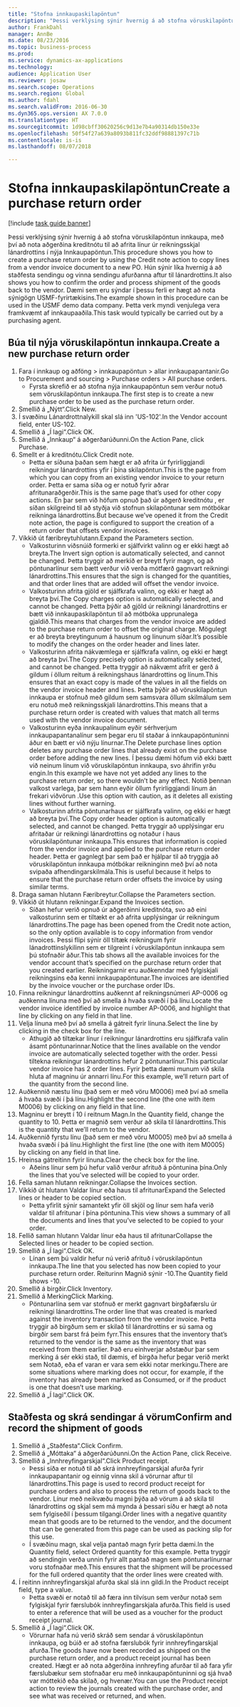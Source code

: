```yaml
--- 
title: "Stofna innkaupaskilapöntun"
description: "Þessi verklýsing sýnir hvernig á að stofna vöruskilapöntun innkaupa, með því að nota aðgerðina kreditnótu til að afrita línur úr reikningsskjal lánardrottins í nýja Innkaupapöntun."
author: FrankDahl
manager: AnnBe
ms.date: 08/23/2016
ms.topic: business-process
ms.prod: 
ms.service: dynamics-ax-applications
ms.technology: 
audience: Application User
ms.reviewer: josaw
ms.search.scope: Operations
ms.search.region: Global
ms.author: fdahl
ms.search.validFrom: 2016-06-30
ms.dyn365.ops.version: AX 7.0.0
ms.translationtype: HT
ms.sourcegitcommit: 1d98cbff30620256c9d13e7b4a90314db150e33e
ms.openlocfilehash: 50f54f27a639a8093b811fc32ddf98881397c71b
ms.contentlocale: is-is
ms.lasthandoff: 08/07/2018

---
```

# <a name="create-a-purchase-return-order"></a><span data-ttu-id="7a2aa-103">Stofna innkaupaskilapöntun</span><span class="sxs-lookup"><span data-stu-id="7a2aa-103">Create a purchase return order</span></span>

[!include [task guide banner](../../includes/task-guide-banner.md)]

<span data-ttu-id="7a2aa-104">Þessi verklýsing sýnir hvernig á að stofna vöruskilapöntun innkaupa, með því að nota aðgerðina kreditnótu til að afrita línur úr reikningsskjal lánardrottins í nýja Innkaupapöntun.</span><span class="sxs-lookup"><span data-stu-id="7a2aa-104">This procedure shows you how to create a purchase return order by using the Credit note action to copy lines from a vendor invoice document to a new PO.</span></span> <span data-ttu-id="7a2aa-105">Hún sýnir líka hvernig á að staðfesta sendingu og vinna sendingu afurðanna aftur til lánardrottins.</span><span class="sxs-lookup"><span data-stu-id="7a2aa-105">It also shows you how to confirm the order and process shipment of the goods back to the vendor.</span></span> <span data-ttu-id="7a2aa-106">Dæmi sem eru sýndar í þessu ferli er hægt að nota sýnigögn USMF-fyrirtækisins.</span><span class="sxs-lookup"><span data-stu-id="7a2aa-106">The example shown in this procedure can be used in the USMF demo data company.</span></span> <span data-ttu-id="7a2aa-107">Þetta verk myndi venjulega vera framkvæmt af innkaupaaðila.</span><span class="sxs-lookup"><span data-stu-id="7a2aa-107">This task would typically be carried out by a purchasing agent.</span></span>


## <a name="create-a-new-purchase-return-order"></a><span data-ttu-id="7a2aa-108">Búa til nýja vöruskilapöntun innkaupa.</span><span class="sxs-lookup"><span data-stu-id="7a2aa-108">Create a new purchase return order</span></span>
1. <span data-ttu-id="7a2aa-109">Fara í innkaup og aðföng > innkaupapöntun  > allar innkaupapantanir.</span><span class="sxs-lookup"><span data-stu-id="7a2aa-109">Go to Procurement and sourcing > Purchase orders > All purchase orders.</span></span>
    * <span data-ttu-id="7a2aa-110">Fyrsta skrefið er að stofna nýja innkaupapöntun sem verður notuð sem vöruskilapöntun innkaupa.</span><span class="sxs-lookup"><span data-stu-id="7a2aa-110">The first step is to create a new purchase order to be used as the purchase return order.</span></span>  
2. <span data-ttu-id="7a2aa-111">Smellið á „Nýtt“.</span><span class="sxs-lookup"><span data-stu-id="7a2aa-111">Click New.</span></span>
3. <span data-ttu-id="7a2aa-112">Í svæðinu Lánardrottnalykill skal slá inn 'US-102'.</span><span class="sxs-lookup"><span data-stu-id="7a2aa-112">In the Vendor account field, enter US-102.</span></span>
4. <span data-ttu-id="7a2aa-113">Smellið á „Í lagi“.</span><span class="sxs-lookup"><span data-stu-id="7a2aa-113">Click OK.</span></span>
5. <span data-ttu-id="7a2aa-114">Smellið á „Innkaup“ á aðgerðarúðunni.</span><span class="sxs-lookup"><span data-stu-id="7a2aa-114">On the Action Pane, click Purchase.</span></span>
6. <span data-ttu-id="7a2aa-115">Smellt er á kreditnótu.</span><span class="sxs-lookup"><span data-stu-id="7a2aa-115">Click Credit note.</span></span>
    * <span data-ttu-id="7a2aa-116">Þetta er síðuna þaðan sem hægt er að afrita úr fyrirliggjandi reikningur lánardrottins yfir í þína skilapöntun.</span><span class="sxs-lookup"><span data-stu-id="7a2aa-116">This is the page from which you can copy from an existing vendor invoice to your return order.</span></span> <span data-ttu-id="7a2aa-117">Þetta er sama síða og er notuð fyrir aðrar afritunaraðgerðir.</span><span class="sxs-lookup"><span data-stu-id="7a2aa-117">This is the same page that’s used for other copy actions.</span></span> <span data-ttu-id="7a2aa-118">En þar sem við höfum opnuð það úr aðgerð kreditnótu , er síðan skilgreind til að styðja við stofnun skilapöntunar sem mótbókar reikninga lánardrottins.</span><span class="sxs-lookup"><span data-stu-id="7a2aa-118">But because we’ve opened it from the Credit note action, the page is configured to support the creation of a return order that offsets vendor invoices.</span></span>  
7. <span data-ttu-id="7a2aa-119">Víkkið út færibreytuhlutann.</span><span class="sxs-lookup"><span data-stu-id="7a2aa-119">Expand the Parameters section.</span></span>
    * <span data-ttu-id="7a2aa-120">Valkosturinn viðsnúið formerki er sjálfvirkt valinn og er ekki hægt að breyta.</span><span class="sxs-lookup"><span data-stu-id="7a2aa-120">The Invert sign option is automatically selected, and cannot be changed.</span></span> <span data-ttu-id="7a2aa-121">Þetta tryggir að merkið er breytt fyrir magn, og að pöntunarlínur sem bætt verður við verða mótfærð gagnvart reikningi lánardrottins.</span><span class="sxs-lookup"><span data-stu-id="7a2aa-121">This ensures that the sign is changed for the quantities, and that order lines that are added will offset the vendor invoice.</span></span>  
    * <span data-ttu-id="7a2aa-122">Valkosturinn afrita gjöld er sjálfkrafa valinn, og ekki er hægt að breyta því.</span><span class="sxs-lookup"><span data-stu-id="7a2aa-122">The Copy charges option is automatically selected, and cannot be changed.</span></span> <span data-ttu-id="7a2aa-123">Þetta þýðir að gjöld úr reikningi lánardrottins er bætt við innkaupaskilapöntun til að mótbóka upprunalega gjaldið.</span><span class="sxs-lookup"><span data-stu-id="7a2aa-123">This means that charges from the vendor invoice are added to the purchase return order to offset the original charge.</span></span> <span data-ttu-id="7a2aa-124">Mögulegt er að breyta breytingunum á hausnum og línunum síðar.</span><span class="sxs-lookup"><span data-stu-id="7a2aa-124">It’s possible to modify the changes on the order header and lines later.</span></span>  
    * <span data-ttu-id="7a2aa-125">Valkosturinn afrita nákvæmlega er sjálfkrafa valinn, og ekki er hægt að breyta því.</span><span class="sxs-lookup"><span data-stu-id="7a2aa-125">The Copy precisely option is automatically selected, and cannot be changed.</span></span> <span data-ttu-id="7a2aa-126">Þetta tryggir að nákvæmt afrit er gerð á gildum í öllum reitum á reikningshaus lánardrottins og línum.</span><span class="sxs-lookup"><span data-stu-id="7a2aa-126">This ensures that an exact copy is made of the values in all the fields on the vendor invoice header and lines.</span></span> <span data-ttu-id="7a2aa-127">Þetta þýðir að vöruskilapöntun innkaupa er stofnuð með gildum sem samsvara öllum skilmálum sem eru notuð með reikningsskjali lánardrottins.</span><span class="sxs-lookup"><span data-stu-id="7a2aa-127">This means that a purchase return order is created with values that match all terms used with the vendor invoice document.</span></span>  
    * <span data-ttu-id="7a2aa-128">Valkosturinn eyða innkaupalínum eyðir sérhverjum innkaupapantanalínur sem þegar eru til staðar á innkaupapöntuninni áður en bætt er við nýju línurnar.</span><span class="sxs-lookup"><span data-stu-id="7a2aa-128">The Delete purchase lines option deletes any purchase order lines that already exist on the purchase order before adding the new lines.</span></span> <span data-ttu-id="7a2aa-129">Í þessu dæmi höfum við ekki bætt við neinum línum við vöruskilapöntun innkaupa, svo áhrifin yrðu engin.</span><span class="sxs-lookup"><span data-stu-id="7a2aa-129">In this example we have not yet added any lines to the purchase return order, so there wouldn’t be any effect.</span></span> <span data-ttu-id="7a2aa-130">Notið þennan valkost varlega, þar sem hann eyðir öllum fyrirliggjandi línum án frekari viðvörun .</span><span class="sxs-lookup"><span data-stu-id="7a2aa-130">Use this option with caution, as it deletes all existing lines without further warning.</span></span>  
    * <span data-ttu-id="7a2aa-131">Valkosturinn afrita pöntunarhaus er sjálfkrafa valinn, og ekki er hægt að breyta því.</span><span class="sxs-lookup"><span data-stu-id="7a2aa-131">The Copy order header option is automatically selected, and cannot be changed.</span></span> <span data-ttu-id="7a2aa-132">Þetta tryggir að upplýsingar eru afritaðar úr reikningi lánardrottins og notaður í haus vöruskilapöntunar innkaupa.</span><span class="sxs-lookup"><span data-stu-id="7a2aa-132">This ensures that information is copied from the vendor invoice and applied to the purchase return order header.</span></span> <span data-ttu-id="7a2aa-133">Þetta er gagnlegt þar sem það er hjálpar til að tryggja að vöruskilapöntun innkaupa mótbókar reikninginn með því að nota svipaða afhendingarskilmála.</span><span class="sxs-lookup"><span data-stu-id="7a2aa-133">This is useful because it helps to ensure that the purchase return order offsets the invoice by using similar terms.</span></span>  
8. <span data-ttu-id="7a2aa-134">Draga saman hlutann Færibreytur.</span><span class="sxs-lookup"><span data-stu-id="7a2aa-134">Collapse the Parameters section.</span></span>
9. <span data-ttu-id="7a2aa-135">Víkkið út hlutann reikningar.</span><span class="sxs-lookup"><span data-stu-id="7a2aa-135">Expand the Invoices section.</span></span>
    * <span data-ttu-id="7a2aa-136">Síðan hefur verið opnuð úr aðgerðinni kreditnóta, svo að eini valkosturinn sem er tiltækt er að afrita upplýsingar úr reikningum lánardrottins.</span><span class="sxs-lookup"><span data-stu-id="7a2aa-136">The page has been opened from the Credit note action, so the only option available is to copy information from vendor invoices.</span></span> <span data-ttu-id="7a2aa-137">Þessi flipi sýnir öll tiltæk reikningum fyrir lánadrottinslykilinn sem er tilgreint í vöruskilapöntun innkaupa sem þú stofnaðir áður.</span><span class="sxs-lookup"><span data-stu-id="7a2aa-137">This tab shows all the available invoices for the vendor account that’s specified on the purchase return order that you created earlier.</span></span>   <span data-ttu-id="7a2aa-138">Reikningarnir eru auðkenndar með fylgiskjali reikningsins eða kenni innkaupapöntunar.</span><span class="sxs-lookup"><span data-stu-id="7a2aa-138">The invoices are identified by the invoice voucher or the purchase order IDs.</span></span>  
10. <span data-ttu-id="7a2aa-139">Finna reikningur lánardrottins auðkennt af reikningsnúmeri AP-0006 og auðkenna línuna með því að smella á hvaða svæði í þá línu.</span><span class="sxs-lookup"><span data-stu-id="7a2aa-139">Locate the vendor invoice identified by invoice number AP-0006, and highlight that line by clicking on any field in that line.</span></span>
11. <span data-ttu-id="7a2aa-140">Velja línuna með því að smella á gátreit fyrir línuna.</span><span class="sxs-lookup"><span data-stu-id="7a2aa-140">Select the line by clicking in the check box for the line.</span></span> 
    * <span data-ttu-id="7a2aa-141">Athugið að tiltækar línur í reikningur lánardrottins eru sjálfkrafa valin ásamt pöntunarinnar.</span><span class="sxs-lookup"><span data-stu-id="7a2aa-141">Notice that the lines available on the vendor invoice are automatically selected together with the order.</span></span> <span data-ttu-id="7a2aa-142">Þessi tiltekna reikningur lánardrottins hefur 2 pöntunarlínur.</span><span class="sxs-lookup"><span data-stu-id="7a2aa-142">This particular vendor invoice has 2 order lines.</span></span> <span data-ttu-id="7a2aa-143">Fyrir þetta dæmi munum við skila hluta af magninu úr annarri línu.</span><span class="sxs-lookup"><span data-stu-id="7a2aa-143">For this example, we’ll return part of the quantity from the second line.</span></span>  
12. <span data-ttu-id="7a2aa-144">Auðkennið næstu línu (það sem er með vöru M0006) með því að smella á hvaða svæði í þá línu.</span><span class="sxs-lookup"><span data-stu-id="7a2aa-144">Highlight the second line (the one with item M0006) by clicking on any field in that line.</span></span>
13. <span data-ttu-id="7a2aa-145">Magninu er breytt í 10 í reitnum Magn.</span><span class="sxs-lookup"><span data-stu-id="7a2aa-145">In the Quantity field, change the quantity to 10.</span></span> <span data-ttu-id="7a2aa-146">Þetta er magnið sem verður að skila til lánardrottins.</span><span class="sxs-lookup"><span data-stu-id="7a2aa-146">This is the quantity that we’ll return to the vendor.</span></span> 
14. <span data-ttu-id="7a2aa-147">Auðkennið fyrstu línu (það sem er með vöru M0005) með því að smella á hvaða svæði í þá línu.</span><span class="sxs-lookup"><span data-stu-id="7a2aa-147">Highlight the first line (the one with item M0005) by clicking on any field in that line.</span></span>
15. <span data-ttu-id="7a2aa-148">Hreinsa gátreitinn fyrir línuna.</span><span class="sxs-lookup"><span data-stu-id="7a2aa-148">Clear the check box for the line.</span></span>
    * <span data-ttu-id="7a2aa-149">Aðeins línur sem þú hefur valið verður afrituð á pöntunina þína.</span><span class="sxs-lookup"><span data-stu-id="7a2aa-149">Only the lines that you've selected will be copied to your order.</span></span>  
16. <span data-ttu-id="7a2aa-150">Fella saman hlutann reikningar.</span><span class="sxs-lookup"><span data-stu-id="7a2aa-150">Collapse the Invoices section.</span></span>
17. <span data-ttu-id="7a2aa-151">Víkkið út hlutann Valdar línur eða haus til afritunar</span><span class="sxs-lookup"><span data-stu-id="7a2aa-151">Expand the Selected lines or header to be copied section.</span></span>
    * <span data-ttu-id="7a2aa-152">Þetta yfirlit sýnir samantekt yfir öll skjöl og línur sem hafa verið valdar til afritunar í þína pöntunina.</span><span class="sxs-lookup"><span data-stu-id="7a2aa-152">This view shows a summary of all the documents and lines that you’ve selected to be copied to your order.</span></span>  
18. <span data-ttu-id="7a2aa-153">Fellið saman hlutann Valdar línur eða haus til afritunar</span><span class="sxs-lookup"><span data-stu-id="7a2aa-153">Collapse the Selected lines or header to be copied section.</span></span>
19. <span data-ttu-id="7a2aa-154">Smellið á „Í lagi“.</span><span class="sxs-lookup"><span data-stu-id="7a2aa-154">Click OK.</span></span>
    * <span data-ttu-id="7a2aa-155">Línan sem þú valdir hefur nú verið afrituð í vöruskilapöntun innkaupa.</span><span class="sxs-lookup"><span data-stu-id="7a2aa-155">The line that you selected has now been copied to your purchase return order.</span></span> <span data-ttu-id="7a2aa-156">Reiturinn Magnið sýnir -10.</span><span class="sxs-lookup"><span data-stu-id="7a2aa-156">The Quantity field shows -10.</span></span>   
20. <span data-ttu-id="7a2aa-157">Smellið á birgðir.</span><span class="sxs-lookup"><span data-stu-id="7a2aa-157">Click Inventory.</span></span>
21. <span data-ttu-id="7a2aa-158">Smellið á Merking</span><span class="sxs-lookup"><span data-stu-id="7a2aa-158">Click Marking.</span></span>
    * <span data-ttu-id="7a2aa-159">Pöntunarlína sem var stofnuð er merkt gagnvart birgðafærslu úr reikningi lánardrottins.</span><span class="sxs-lookup"><span data-stu-id="7a2aa-159">The order line that was created is marked against the inventory transaction from the vendor invoice.</span></span> <span data-ttu-id="7a2aa-160">Þetta tryggir að birgðum sem er skilað til lánardrottins er sú sama og birgðir sem barst frá þeim fyrr.</span><span class="sxs-lookup"><span data-stu-id="7a2aa-160">This ensures that the inventory that’s returned to the vendor is the same as the inventory that was received from them earlier.</span></span> <span data-ttu-id="7a2aa-161">Það eru einhverjar aðstæður þar sem merking á sér ekki stað, til dæmis, ef birgða hefur þegar verið merkt sem Notað, eða ef varan er vara sem ekki notar merkingu.</span><span class="sxs-lookup"><span data-stu-id="7a2aa-161">There are some situations where marking does not occur, for example, if the inventory has already been marked as Consumed, or if the product is one that doesn’t use marking.</span></span>  
22. <span data-ttu-id="7a2aa-162">Smellið á „Í lagi“.</span><span class="sxs-lookup"><span data-stu-id="7a2aa-162">Click OK.</span></span>

## <a name="confirm-and-record-the-shipment-of-goods"></a><span data-ttu-id="7a2aa-163">Staðfesta og skrá sendingar á vörum</span><span class="sxs-lookup"><span data-stu-id="7a2aa-163">Confirm and record the shipment of goods</span></span>
1. <span data-ttu-id="7a2aa-164">Smellið á „Staðfesta“.</span><span class="sxs-lookup"><span data-stu-id="7a2aa-164">Click Confirm.</span></span>
2. <span data-ttu-id="7a2aa-165">Smellið á „Móttaka“ á aðgerðarúðunni.</span><span class="sxs-lookup"><span data-stu-id="7a2aa-165">On the Action Pane, click Receive.</span></span>
3. <span data-ttu-id="7a2aa-166">Smellið á „Innhreyfingarskjal“.</span><span class="sxs-lookup"><span data-stu-id="7a2aa-166">Click Product receipt.</span></span>
    * <span data-ttu-id="7a2aa-167">Þessi síða er notuð til að skrá innhreyfingarskjal afurða fyrir innkaupapantanir og einnig vinna skil á vörurnar aftur til lánardrottins.</span><span class="sxs-lookup"><span data-stu-id="7a2aa-167">This page is used to record product receipt for purchase orders and also to process the return of goods back to the vendor.</span></span> <span data-ttu-id="7a2aa-168">Línur með neikvæðu magni þýða að vörum á að skila til lánardrottins og skjal sem má mynda á þessari síðu er hægt að nota sem fylgiseðil í þessum tilgangi.</span><span class="sxs-lookup"><span data-stu-id="7a2aa-168">Order lines with a negative quantity mean that goods are to be returned to the vendor, and the document that can be generated from this page can be used as packing slip for this use.</span></span>   
    * <span data-ttu-id="7a2aa-169">Í svæðinu magn, skal velja pantað magn fyrir þetta dæmi.</span><span class="sxs-lookup"><span data-stu-id="7a2aa-169">In the Quantity field, select Ordered quantity for this example.</span></span>   <span data-ttu-id="7a2aa-170">Þetta tryggir að sendingin verða unnin fyrir allt pantað magn sem pöntunarlínurnar voru stofnaðar með.</span><span class="sxs-lookup"><span data-stu-id="7a2aa-170">This ensures that the shipment will be processed for the full ordered quantity that the order lines were created with.</span></span>   
4. <span data-ttu-id="7a2aa-171">Í reitinn innhreyfingarskjal afurða skal slá inn gildi.</span><span class="sxs-lookup"><span data-stu-id="7a2aa-171">In the Product receipt field, type a value.</span></span>
    * <span data-ttu-id="7a2aa-172">Þetta svæði er notað til að færa inn tilvísun sem verður notað sem fylgiskjal fyrir færslubók innhreyfingarskjala afurða.</span><span class="sxs-lookup"><span data-stu-id="7a2aa-172">This field is used to enter a reference that will be used as a voucher for the product receipt journal.</span></span>  
5. <span data-ttu-id="7a2aa-173">Smellið á „Í lagi“.</span><span class="sxs-lookup"><span data-stu-id="7a2aa-173">Click OK.</span></span>
    * <span data-ttu-id="7a2aa-174">Vörurnar hafa nú verið skráð sem sendar á vöruskilapöntun innkaupa, og búið er að stofna færslubók fyrir innhreyfingarskjal afurða.</span><span class="sxs-lookup"><span data-stu-id="7a2aa-174">The goods have now been recorded as shipped on the purchase return order, and a product receipt journal has been created.</span></span> <span data-ttu-id="7a2aa-175">Hægt er að nota aðgerðina innhreyfing afurðar til að fara yfir færslubækur sem stofnaðar eru með innkaupapöntuninni og sjá hvað var móttekið eða skilað, og hvenær.</span><span class="sxs-lookup"><span data-stu-id="7a2aa-175">You can use the Product receipt action to review the journals created with the purchase order, and see what was received or returned, and when.</span></span>  


